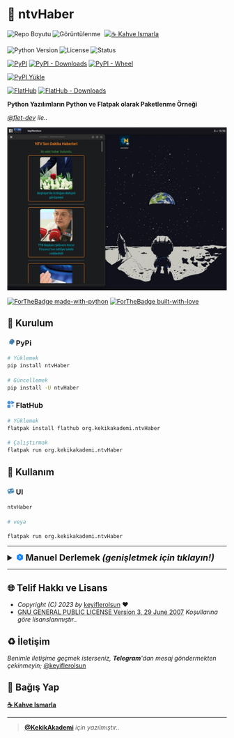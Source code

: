 # 📰 ntvHaber

![Repo Boyutu](https://img.shields.io/github/repo-size/keyiflerolsun/ntvHaber?logo=git&logoColor=white)
![Görüntülenme](https://hits.seeyoufarm.com/api/count/incr/badge.svg?url=https://github.com/keyiflerolsun/ntvHaber&title=Görüntülenme)
<a href="https://KekikAkademi.org/Kahve" target="_blank"><img src="https://img.shields.io/badge/☕️-Kahve Ismarla-ffdd00" title="☕️ Kahve Ismarla" style="padding-left:5px;"></a>

![Python Version](https://img.shields.io/pypi/pyversions/ntvHaber?logo=python&logoColor=white)
![License](https://img.shields.io/pypi/l/ntvHaber?logo=gnu&logoColor=white)
![Status](https://img.shields.io/pypi/status/ntvHaber?logo=windowsterminal&logoColor=white)

[![PyPI](https://img.shields.io/pypi/v/ntvHaber?logo=pypi&logoColor=white)](https://pypi.org/project/ntvHaber)
[![PyPI - Downloads](https://img.shields.io/pypi/dm/ntvHaber?logo=pypi&logoColor=white)](https://pypi.org/project/ntvHaber)
[![PyPI - Wheel](https://img.shields.io/pypi/wheel/ntvHaber?logo=pypi&logoColor=white)](https://pypi.org/project/ntvHaber)

[![PyPI Yükle](https://github.com/keyiflerolsun/ntvHaber/actions/workflows/pypiYukle.yml/badge.svg)](https://github.com/keyiflerolsun/ntvHaber/actions/workflows/pypiYukle.yml)

[![FlatHub](https://img.shields.io/flathub/v/org.kekikakademi.ntvHaber?logo=flathub&logoColor=white)](https://flathub.org/tr/apps/org.kekikakademi.ntvHaber)
[![FlatHub - Downloads](https://img.shields.io/flathub/downloads/org.kekikakademi.ntvHaber?logo=flathub&logoColor=white)](https://flathub.org/tr/apps/org.kekikakademi.ntvHaber)

**Python Yazılımların Python ve Flatpak olarak Paketlenme Örneği**

_[@flet-dev](https://github.com/flet-dev) ile.._

![ntvHaber](https://raw.githubusercontent.com/keyiflerolsun/ntvHaber/main/.github/icons/SS.png)

[![ForTheBadge made-with-python](https://ForTheBadge.com/images/badges/made-with-python.svg)](https://www.python.org/)
[![ForTheBadge built-with-love](https://ForTheBadge.com/images/badges/built-with-love.svg)](https://GitHub.com/keyiflerolsun/)

## 🚀 Kurulum

### <img width="16" src="https://raw.githubusercontent.com/keyiflerolsun/ntvHaber/main/.github/icons/pypi.svg"> PyPi

```bash
# Yüklemek
pip install ntvHaber

# Güncellemek
pip install -U ntvHaber
```

### <img width="16" src="https://raw.githubusercontent.com/keyiflerolsun/ntvHaber/main/.github/icons/flathub.svg"> FlatHub

```bash
# Yüklemek
flatpak install flathub org.kekikakademi.ntvHaber

# Çalıştırmak
flatpak run org.kekikakademi.ntvHaber
```

## 📝 Kullanım

### <img width="16" src="https://raw.githubusercontent.com/keyiflerolsun/ntvHaber/main/.github/icons/freedesktop.svg"> UI

```bash
ntvHaber

# veya

flatpak run org.kekikakademi.ntvHaber
```

---

<details>
    <summary style="font-weight: bold; font-size: 20px">
      <img width="16" src="https://raw.githubusercontent.com/keyiflerolsun/ntvHaber/main/.github/icons/buddy.svg"> <b>Manuel Derlemek</b>
      <i>(genişletmek için tıklayın!)</i>
    </summary>
    <br/>

### <img width="16" src="https://raw.githubusercontent.com/keyiflerolsun/ntvHaber/main/.github/icons/python.svg"> Python

```bash
# Depoyu Çek
https://github.com/keyiflerolsun/ntvHaber.git
cd ntvHaber

# Gerekli Ortamları Kur
pip install -U pip setuptools wheel twine

# Paketi Yükle
pip install .

# Artıkları Temizle
rm -rf build *.egg-info

# Çalıştır
ntvHaber

# Paketi Kaldır
pip uninstall ntvHaber
```

### <img width="16" src="https://raw.githubusercontent.com/keyiflerolsun/ntvHaber/main/.github/icons/flatpak.svg"> FlatPak

```bash
# Depoyu Çek
git clone https://github.com/keyiflerolsun/ntvHaber.git
cd ntvHaber

# Dosyaları al
mv Shared/* . && rm -rf Shared

# Gerekli Ortamları Kur
flatpak remote-add --if-not-exists flathub https://flathub.org/repo/flathub.flatpakrepo
flatpak remote-add --if-not-exists flathub-beta https://flathub.org/beta-repo/flathub-beta.flatpakrepo
flatpak update && flatpak upgrade
flatpak install flathub org.freedesktop.{Platform,Sdk}//22.08

# Paketle
flatpak-builder --user --install --force-clean build-dir org.kekikakademi.ntvHaber.yml

# Artıkları Temizle
rm -rf .flatpak* .vscode build-dir && find . | grep -E "(__pycache__|\.pyc|\.pyo$)" | xargs rm -rf

# Çalıştır
flatpak run org.kekikakademi.ntvHaber

# Paketi Kaldır
flatpak uninstall org.kekikakademi.ntvHaber
```

</details>

---

## 🌐 Telif Hakkı ve Lisans

* *Copyright (C) 2023 by* [keyiflerolsun](https://github.com/keyiflerolsun) ❤️️
* [GNU GENERAL PUBLIC LICENSE Version 3, 29 June 2007](https://github.com/keyiflerolsun/ntvHaber/blob/master/LICENSE) *Koşullarına göre lisanslanmıştır..*

## ♻️ İletişim

*Benimle iletişime geçmek isterseniz, **Telegram**'dan mesaj göndermekten çekinmeyin;* [@keyiflerolsun](https://t.me/KekikKahve)

## 💸 Bağış Yap

**[☕️ Kahve Ismarla](https://KekikAkademi.org/Kahve)**

***

> **[@KekikAkademi](https://t.me/KekikAkademi)** *için yazılmıştır..*